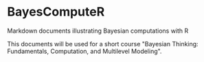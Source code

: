 # BayesComputeR
Markdown documents illustrating Bayesian computations with R

This documents will be used for a short course "Bayesian Thinking:  Fundamentals, Computation, and Multilevel Modeling".
